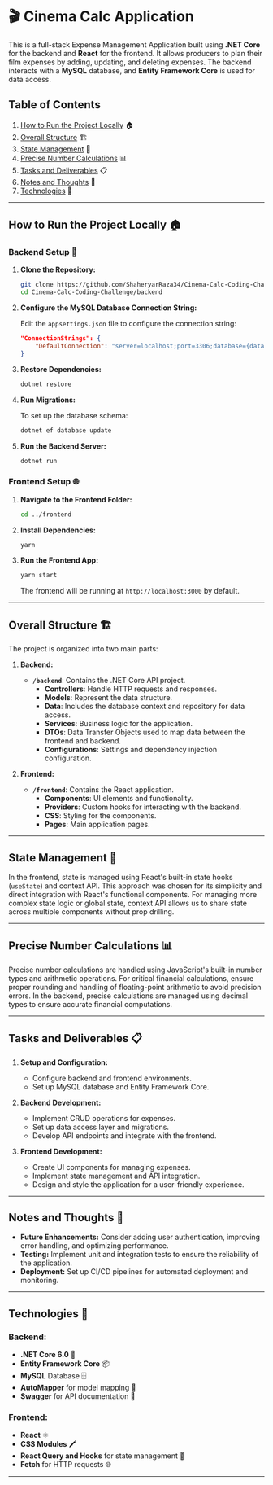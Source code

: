 # 🎬 **Cinema Calc Application**

This is a full-stack Expense Management Application built using **.NET Core** for the backend and **React** for the frontend. It allows producers to plan their film expenses by adding, updating, and deleting expenses. The backend interacts with a **MySQL** database, and **Entity Framework Core** is used for data access.

## **Table of Contents**

1. [How to Run the Project Locally](#how-to-run-the-project-locally) 🏠
2. [Overall Structure](#overall-structure) 🏗️
3. [State Management](#state-management) 🧩
4. [Precise Number Calculations](#precise-number-calculations) 📊
5. [Tasks and Deliverables](#tasks-and-deliverables) 📋
6. [Notes and Thoughts](#notes-and-thoughts) 📝
7. [Technologies](#technologies) 🔧

---

## **How to Run the Project Locally** 🏠

### **Backend Setup** 🔧

1. **Clone the Repository:**
    ```bash
    git clone https://github.com/ShaheryarRaza34/Cinema-Calc-Coding-Challenge.git
    cd Cinema-Calc-Coding-Challenge/backend
    ```

2. **Configure the MySQL Database Connection String:**

    Edit the `appsettings.json` file to configure the connection string:
    ```json
    "ConnectionStrings": {
        "DefaultConnection": "server=localhost;port=3306;database={database_name};user={user_name};password={user_password}"
    }
    ```

3. **Restore Dependencies:**
    ```bash
    dotnet restore
    ```

4. **Run Migrations:**

    To set up the database schema:
    ```bash
    dotnet ef database update
    ```

5. **Run the Backend Server:**
    ```bash
    dotnet run
    ```

### **Frontend Setup** 🌐

1. **Navigate to the Frontend Folder:**
    ```bash
    cd ../frontend
    ```

2. **Install Dependencies:**
    ```bash
    yarn
    ```

3. **Run the Frontend App:**
    ```bash
    yarn start
    ```

    The frontend will be running at `http://localhost:3000` by default.

---

## **Overall Structure** 🏗️

The project is organized into two main parts:

1. **Backend:**
    - **`/backend`**: Contains the .NET Core API project.
        - **Controllers**: Handle HTTP requests and responses.
        - **Models**: Represent the data structure.
        - **Data**: Includes the database context and repository for data access.
        - **Services**: Business logic for the application.
        - **DTOs**: Data Transfer Objects used to map data between the frontend and backend.
        - **Configurations**: Settings and dependency injection configuration.

2. **Frontend:**
    - **`/frontend`**: Contains the React application.
        - **Components**: UI elements and functionality.
        - **Providers**: Custom hooks for interacting with the backend.
        - **CSS**: Styling for the components.
        - **Pages**: Main application pages.

---

## **State Management** 🧩

In the frontend, state is managed using React's built-in state hooks (`useState`) and context API. This approach was chosen for its simplicity and direct integration with React's functional components. For managing more complex state logic or global state, context API allows us to share state across multiple components without prop drilling.

---

## **Precise Number Calculations** 📊

Precise number calculations are handled using JavaScript's built-in number types and arithmetic operations. For critical financial calculations, ensure proper rounding and handling of floating-point arithmetic to avoid precision errors. In the backend, precise calculations are managed using decimal types to ensure accurate financial computations.

---

## **Tasks and Deliverables** 📋

1. **Setup and Configuration:**
    - Configure backend and frontend environments.
    - Set up MySQL database and Entity Framework Core.

2. **Backend Development:**
    - Implement CRUD operations for expenses.
    - Set up data access layer and migrations.
    - Develop API endpoints and integrate with the frontend.

3. **Frontend Development:**
    - Create UI components for managing expenses.
    - Implement state management and API integration.
    - Design and style the application for a user-friendly experience.

---

## **Notes and Thoughts** 📝

- **Future Enhancements:** Consider adding user authentication, improving error handling, and optimizing performance.
- **Testing:** Implement unit and integration tests to ensure the reliability of the application.
- **Deployment:** Set up CI/CD pipelines for automated deployment and monitoring.

---

## **Technologies** 🔧

### **Backend:**
- **.NET Core 6.0** 🚀
- **Entity Framework Core** 📦
- **MySQL** Database 🗄️
- **AutoMapper** for model mapping 🔄
- **Swagger** for API documentation 📜

### **Frontend:**
- **React** ⚛️
- **CSS Modules** 🖍️
- **React Query and Hooks** for state management 🔗
- **Fetch** for HTTP requests 🌐

---
